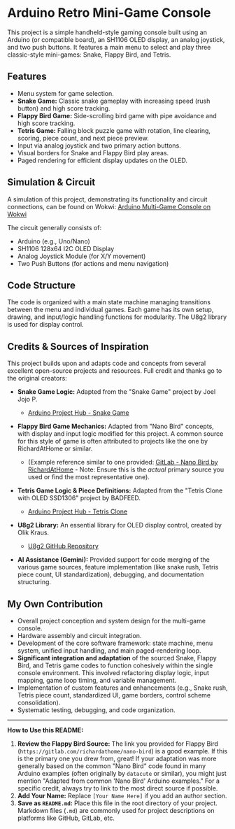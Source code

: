 # Arduino Retro Mini-Game Console

This project is a simple handheld-style gaming console built using an Arduino (or compatible board), an SH1106 OLED display, an analog joystick, and two push buttons. It features a main menu to select and play three classic-style mini-games: Snake, Flappy Bird, and Tetris.

## Features

*   Menu system for game selection.
*   **Snake Game:** Classic snake gameplay with increasing speed (rush button) and high score tracking.
*   **Flappy Bird Game:** Side-scrolling bird game with pipe avoidance and high score tracking.
*   **Tetris Game:** Falling block puzzle game with rotation, line clearing, scoring, piece count, and next piece preview.
*   Input via analog joystick and two primary action buttons.
*   Visual borders for Snake and Flappy Bird play areas.
*   Paged rendering for efficient display updates on the OLED.

## Simulation & Circuit

A simulation of this project, demonstrating its functionality and circuit connections, can be found on Wokwi:
[Arduino Multi-Game Console on Wokwi](https://wokwi.com/projects/430307229810717697)

The circuit generally consists of:
*   Arduino (e.g., Uno/Nano)
*   SH1106 128x64 I2C OLED Display
*   Analog Joystick Module (for X/Y movement)
*   Two Push Buttons (for actions and menu navigation)

## Code Structure

The code is organized with a main state machine managing transitions between the menu and individual games. Each game has its own setup, drawing, and input/logic handling functions for modularity. The U8g2 library is used for display control.

## Credits & Sources of Inspiration

This project builds upon and adapts code and concepts from several excellent open-source projects and resources. Full credit and thanks go to the original creators:

*   **Snake Game Logic:** Adapted from the "Snake Game" project by Joel Jojo P.
    *   [Arduino Project Hub - Snake Game](https://projecthub.arduino.cc/joeljojop/snake-game-cb6241)

*   **Flappy Bird Game Mechanics:** Adapted from "Nano Bird" concepts, with display and input logic modified for this project. A common source for this style of game is often attributed to projects like the one by RichardAtHome or similar.
    *   (Example reference similar to one provided: [GitLab - Nano Bird by RichardAtHome](https://gitlab.com/richardathome/nano-bird) - Note: Ensure this is the *actual* primary source you used or find the most representative one).

*   **Tetris Game Logic & Piece Definitions:** Adapted from the "Tetris Clone with OLED SSD1306" project by BADFEED.
    *   [Arduino Project Hub - Tetris Clone](https://projecthub.arduino.cc/BADFEED/tetris-clone-with-oled-ssd1306-i2c-for-arduino-nano-uno-ef8a8a)

*   **U8g2 Library:** An essential library for OLED display control, created by Olik Kraus.
    *   [U8g2 GitHub Repository](https://github.com/olikraus/u8g2)

*   **AI Assistance (Gemini):** Provided support for code merging of the various game sources, feature implementation (like snake rush, Tetris piece count, UI standardization), debugging, and documentation structuring.

## My Own Contribution

*   Overall project conception and system design for the multi-game console.
*   Hardware assembly and circuit integration.
*   Development of the core software framework: state machine, menu system, unified input handling, and main paged-rendering loop.
*   **Significant integration and adaptation** of the sourced Snake, Flappy Bird, and Tetris game codes to function cohesively within the single console environment. This involved refactoring display logic, input mapping, game loop timing, and variable management.
*   Implementation of custom features and enhancements (e.g., Snake rush, Tetris piece count, standardized UI, game borders, control scheme consolidation).
*   Systematic testing, debugging, and code organization.

---

**How to Use this README:**

1.  **Review the Flappy Bird Source:** The link you provided for Flappy Bird (`https://gitlab.com/richardathome/nano-bird`) is a good example. If this is the primary one you drew from, great! If your adaptation was more generally based on the common "Nano Bird" code found in many Arduino examples (often originally by `datacute` or similar), you might just mention "Adapted from common 'Nano Bird' Arduino examples." For a specific credit, always try to link to the most direct source if possible.
2.  **Add Your Name:** Replace `[Your Name Here]` if you add an author section.
3.  **Save as `README.md`:** Place this file in the root directory of your project. Markdown files (`.md`) are commonly used for project descriptions on platforms like GitHub, GitLab, etc.
